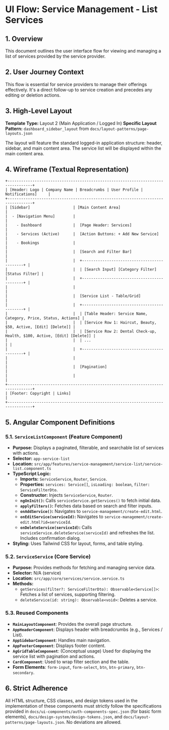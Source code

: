 # UI Flow: Service Management - List Services

## 1. Overview

This document outlines the user interface flow for viewing and managing a list of services provided by the service provider.

## 2. User Journey Context

This flow is essential for service providers to manage their offerings effectively. It's a direct follow-up to service creation and precedes any editing or deletion actions.

## 3. High-Level Layout

**Template Type:** Layout 2 (Main Application / Logged In)
**Specific Layout Pattern:** `dashboard_sidebar_layout` from `docs/layout-patterns/page-layouts.json`

The layout will feature the standard logged-in application structure: header, sidebar, and main content area. The service list will be displayed within the main content area.

## 4. Wireframe (Textual Representation)

```
+---------------------------------------------------------------------------------+
| [Header: Logo | Company Name | Breadcrumbs | User Profile | Notifications]     |
+---------------------------------------------------------------------------------+
| [Sidebar]                   | [Main Content Area]                             |
|  - [Navigation Menu]        |                                                 |
|    - Dashboard              |  [Page Header: Services]                        |
|    - Services (Active)      |  [Action Buttons: + Add New Service]            |
|    - Bookings               |                                                 |
|                             |  [Search and Filter Bar]                        |
|                             |  +--------------------------------------------+ |
|                             |  | [Search Input] [Category Filter] [Status Filter] |
|                             |  +--------------------------------------------+ |
|                             |                                                 |
|                             |  [Service List - Table/Grid]                    |
|                             |  +--------------------------------------------+ |
|                             |  | [Table Header: Service Name, Category, Price, Status, Actions] |
|                             |  | [Service Row 1: Haircut, Beauty, $50, Active, [Edit] [Delete]] |
|                             |  | [Service Row 2: Dental Check-up, Health, $100, Active, [Edit] [Delete]] |
|                             |  | ...                                        | |
|                             |  +--------------------------------------------+ |
|                             |                                                 |
|                             |  [Pagination]                                   |
|                             |                                                 |
+---------------------------------------------------------------------------------+
| [Footer: Copyright | Links]                                                     |
+---------------------------------------------------------------------------------+
```

## 5. Angular Component Definitions

### 5.1. `ServiceListComponent` (Feature Component)

*   **Purpose:** Displays a paginated, filterable, and searchable list of services with actions.
*   **Selector:** `app-service-list`
*   **Location:** `src/app/features/service-management/service-list/service-list.component.ts`
*   **TypeScript Logic:**
    *   **Imports:** `ServiceService`, `Router`, `Service`.
    *   **Properties:** `services: Service[]`, `isLoading: boolean`, `filter: ServiceFilterDto`.
    *   **Constructor:** Injects `ServiceService`, `Router`.
    *   **`ngOnInit()`:** Calls `serviceService.getServices()` to fetch initial data.
    *   **`applyFilters()`:** Fetches data based on search and filter inputs.
    *   **`onAddService()`:** Navigates to `service-management/create-edit.html`.
    *   **`onEditService(serviceId)`:** Navigates to `service-management/create-edit.html?id=serviceId`.
    *   **`onDeleteService(serviceId)`:** Calls `serviceService.deleteService(serviceId)` and refreshes the list. Includes confirmation dialog.
*   **Styling:** Uses Tailwind CSS for layout, forms, and table styling.

### 5.2. `ServiceService` (Core Service)

*   **Purpose:** Provides methods for fetching and managing service data.
*   **Selector:** N/A (service)
*   **Location:** `src/app/core/services/service.service.ts`
*   **Methods:**
    *   `getServices(filter?: ServiceFilterDto): Observable<Service[]>`: Fetches a list of services, supporting filtering.
    *   `deleteService(id: string): Observable<void>`: Deletes a service.

### 5.3. Reused Components

*   **`MainLayoutComponent`**: Provides the overall page structure.
*   **`AppHeaderComponent`**: Displays header with breadcrumbs (e.g., Services / List).
*   **`AppSidebarComponent`**: Handles main navigation.
*   **`AppFooterComponent`**: Displays footer content.
*   **`AgGridTableComponent`**: (Conceptual usage) Used for displaying the service list with pagination and actions.
*   **`CardComponent`**: Used to wrap filter section and the table.
*   **Form Elements**: `form-input`, `form-select`, `btn`, `btn-primary`, `btn-secondary`.

## 6. Strict Adherence

All HTML structure, CSS classes, and design tokens used in the implementation of these components must strictly follow the specifications provided in `docs/ui-components/auth-components-spec.json` (for basic form elements), `docs/design-system/design-tokens.json`, and `docs/layout-patterns/page-layouts.json`. No deviations are allowed.